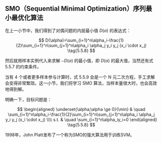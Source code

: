 ## SMO（Sequential Minimal Optimization）序列最小最优化算法



在上一小节中，我们得到了对偶问题的内层最小值 $D(\alpha)$ 的表达式：

$$
D(\alpha)=\sum_{i=1}^n\alpha_i-\frac{1}{2}\sum_{i=1}^n\sum_{j=1}^n\alpha_i \alpha_j y_i y_j (x_i \cdot x_j)
\tag{5.5.8}
$$

然后就用样本实例代入来求解 $-D(\alpha)$ 的最小值，即 $D(\alpha)$ 的最大值，当然还有式 5.5.7 的约束条件。

当有 4 个或者更多样本参与计算时，式 5.5.9 会是一个 N 元二次方程，手工求解会变得非常繁琐。这一小节，我们将学习 SMO 算法，当样本量很大时，也会高效地得到解。

明确一下，目标问题是：

$$
\begin{aligned}
\underset{\alpha;\alpha \ge 0}{\min} & \quad \sum_{i=1}^n\alpha_i-\frac{1}{2}\sum_{i=1}^n\sum_{j=1}^n\alpha_i \alpha_j y_i y_j (x_i \cdot x_j)
\\\\
s.t. & \quad \sum_{i=1}^n\alpha_iy_i=0
\end{aligned}
\tag{5.5.8}
$$


1998年，John Platt发布了一个称为SMO的强大算法用于训练SVM。
